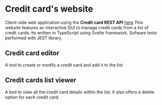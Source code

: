 # Credit card's website
Client-side web application using the **Credit card REST API** [here](https://github.com/MarioRuizRojo/CreditCardWeb/tree/master/Java-RestCreditCards)
This website features an interactive GUI to manage credit cards from a list of credit cards.
Its written in TypeScript using Svelte framework.
Sofware tests performed with JEST library.

## Credit card editor
A tool to create or modify a credit card and add it to the list

## Credit cards list viewer
A tool to view all the credit card details within the list.
It also offers a delete option for each credit card.
